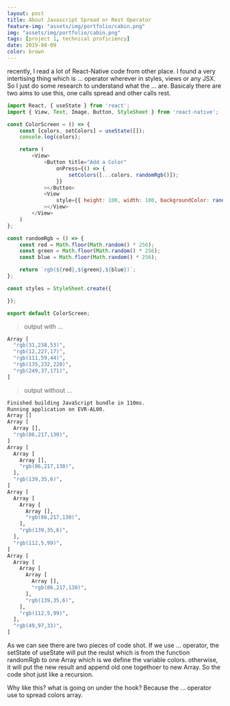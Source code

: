 ```yaml
---
layout: post
title: About Javascript Spread or Rest Operator
feature-img: "assets/img/portfolio/cabin.png"
img: "assets/img/portfolio/cabin.png"
tags: [project 1, technical proficiency]
date: 2019-08-09
color: brown
---
```


recently, I read a lot of React-Native code from other place. I found a very intertising thing which is ... operator wherever in styles, views or any JSX. So I just do some research to understand what the ... are. Basicaly there are two aims to use this, one calls spread and other calls rest.


```javascript
import React, { useState } from 'react';
import { View, Text, Image, Button, StyleSheet } from 'react-native';

const ColorScreen = () => {
    const [colors, setColors] = useState([]);
    console.log(colors);

    return (
        <View>
            <Button title="Add a Color"
                onPress={() => {
                    setColors([...colors, randomRgb()]);
                }}
            ></Button>
            <View
                style={{ height: 100, width: 100, backgroundColor: randomRgb() }}
            ></View>
        </View>
    )
};

const randomRgb = () => {
    const red = Math.floor(Math.random() * 256);
    const green = Math.floor(Math.random() * 256);
    const blue = Math.floor(Math.random() * 256);

    return `rgb(${red},${green},${blue})`;
};

const styles = StyleSheet.create({

});

export default ColorScreen;
```

> output with ...

```bash
Array [
  "rgb(31,238,53)",
  "rgb(12,227,17)",
  "rgb(111,59,44)",
  "rgb(135,232,220)",
  "rgb(249,37,171)",
]
```

> output without ...

```bash
Finished building JavaScript bundle in 110ms.
Running application on EVR-AL00.
Array []
Array [
  Array [],
  "rgb(86,217,130)",
]
Array [
  Array [
    Array [],
    "rgb(86,217,130)",
  ],
  "rgb(139,35,6)",
]
Array [
  Array [
    Array [
      Array [],
      "rgb(86,217,130)",
    ],
    "rgb(139,35,6)",
  ],
  "rgb(112,5,99)",
]
Array [
  Array [
    Array [
      Array [
        Array [],
        "rgb(86,217,130)",
      ],
      "rgb(139,35,6)",
    ],
    "rgb(112,5,99)",
  ],
  "rgb(49,97,33)",
]
```

As we can see there are two pieces of code shot. If we use ... operator, the setState of useState will put the reulst which is from the function randomRgb to one Array which is we define the variable colors. otherwise, it will put the new result and append old one togethoer to new Array. So the code shot just like a recursion.

 Why like this?  what is going on under the hook? Because the ... operator use to spread colors array.